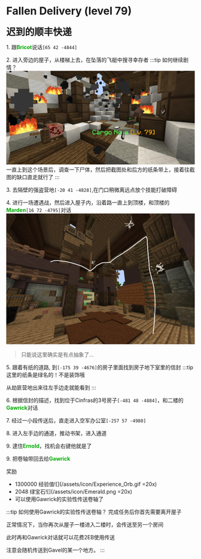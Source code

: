 # Fallen Delivery (level 79)
<span style="font-size: 25px;">**迟到的顺丰快递**</span>

<span class="stage-index">1.</span> 跟<font color=00AA00>**Bricot**</font>说话`[65 42 -4844]`

<span class="stage-index">2.</span> 进入旁边的屋子，从楼梯上去，在坠落的飞艇中搜寻幸存者
:::tip 如何继续剧情？
![](/assets/img/lvl79-1.jpg)
一直上到这个场景后，调查一下尸体，然后把截图处和后方的纸条带上，接着往截图的缺口直走就行了
:::

<span class="stage-index">3.</span> 去隔壁的强盗营地`[-20 41 -4828]`,在门口稍微离远点放个技能打破障碍

<span class="stage-index">4.</span> 进行一场遭遇战，然后进入屋子内，沿着路一直上到顶楼，和顶楼的<font color=00AA00>**Marden**</font>`[16 72 -4795]`对话
![](/assets/img/lvl79-2.jpg)
>只能说这里确实是有点抽象了...

<span class="stage-index">5.</span> 跟着有纸的道路, 到`[-175 39 -4676]`的房子里面找到房子地下室里的信封
:::tip
这里的纸条是绿名的！不是装饰哦

从劫匪营地出来往左手边走就能看到
:::

<span class="stage-index">6.</span> 根据信封的描述，找到位于Cinfras的3号房子`[-481 48 -4884]`，和二楼的<font color=00AA00>**Gawrick**</font>对话

<span class="stage-index">7.</span> 经过一小段传送后，直走进入空军办公室`[-257 57 -4980]`

<span class="stage-index">8.</span> 进入左手边的通道，推动书架，进入通道

<span class="stage-index">9.</span> 逮住<font color=00AA00>**Ernold**</font>，找机会右键他就是了

<span class="stage-index">9.</span> 把卷轴带回去给<font color=00AA00>**Gawrick**</font>

奖励
+ 1300000 经验值![](/assets/icon/Experience_Orb.gif =20x)
+ 2048 绿宝石![](/assets/icon/Emerald.png =20x)
+ 可以使用Gawrick的实验性传送卷轴了

:::tip 如何使用Gawrick的实验性传送卷轴？
完成任务后你首先需要离开屋子

正常情况下，当你再次从屋子一楼进入二楼时，会传送至另一个房间

此时再和Gawrick对话就可以花费2EB使用传送

注意会随机传送到Gavel的某一个地方。
:::